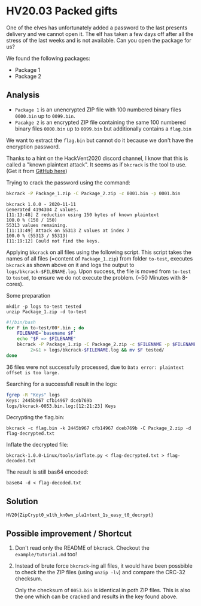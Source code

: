 # HV20.03 Packed gifts

One of the elves has unfortunately added a password to the last presents delivery and we cannot open it. The elf has taken a few days off after all the stress of the last weeks and is not available. Can you open the package for us?

We found the following packages:

- Package 1
- Package 2

## Analysis

- `Package 1` is an unencrypted ZIP file with 100 numbered binary files `0000.bin` up to `0099.bin`.
- `Pacakge 2` is an encrypted ZIP file containing the same 100 numbered binary files `0000.bin` up to `0099.bin` but additionally contains a `flag.bin`

We want to extract the `flag.bin` but cannot do it because we don't have the encryption password.

Thanks to a hint on the HackVent2020 discord channel, I know that this is called a "known plaintext attack".
It seems as if `bkcrack` is the tool to use. (Get it from [GitHub here](https://github.com/kimci86/bkcrack))

Trying to crack the password using the command:

```bash
bkcrack -P Package_1.zip -C Package_2.zip -c 0001.bin -p 0001.bin
````

```log
bkcrack 1.0.0 - 2020-11-11
Generated 4194304 Z values.
[11:13:48] Z reduction using 150 bytes of known plaintext
100.0 % (150 / 150)
55313 values remaining.
[11:13:49] Attack on 55313 Z values at index 7
100.0 % (55313 / 55313)
[11:19:12] Could not find the keys.
````

Applying `bkcrack` on all files using the following script. This script takes the names of all files (=content of `Package_1.zip`) from folder `to-test`, executes `bkcrack` as shown above on it and logs the output to `logs/bkcrack-$FILENAME.log`. Upon success, the file is moved from `to-test` to `tested`, to ensure we do not execute the problem. (~50 Minutes with 8-cores).

Some preparation

    mkdir -p logs to-test tested
    unzip Package_1.zip -d to-test


```bash
#!/bin/bash
for F in to-test/00*.bin ; do
    FILENAME=`basename $F`
    echo "$F => $FILENAME"
    bkcrack -P Package_1.zip -C Package_2.zip -c $FILENAME -p $FILENAME \
         2>&1 > logs/bkcrack-$FILENAME.log && mv $F tested/ 
done
```

36 files were not successfully processed, due to `Data error: plaintext offset is too large.`


Searching for a successfull result in the logs:

```bash
fgrep -R "Keys" logs
Keys: 2445b967 cfb14967 dceb769b 
logs/bkcrack-0053.bin.log:[12:21:23] Keys
```

Decrypting the flag.bin:

    bkcrack -c flag.bin -k 2445b967 cfb14967 dceb769b -C Package_2.zip -d flag-decrypted.txt

Inflate the decrypted file:

    bkcrack-1.0.0-Linux/tools/inflate.py < flag-decrypted.txt > flag-decoded.txt

The result is still bas64 encoded:

    base64 -d < flag-decoded.txt

## Solution

    HV20{ZipCrypt0_w1th_kn0wn_pla1ntext_1s_easy_t0_decrypt}


## Possible improvement / Shortcut

1. Don't read only the README of bkcrack. Checkout the `example/tutorial.md` too!

2. Instead of brute force `bkcrack`-ing all files, it would have been possbible to check the the ZIP files (using `unzip -lv`) and compare the CRC-32 checksum.

   Only the checksum of `0053.bin` is identical in poth ZIP files. This is also the one which can be cracked and results in the key found above.

